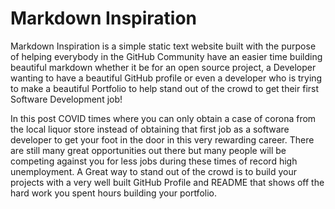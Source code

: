 # Markdown Inspiration

Markdown Inspiration is a simple static text website built with the purpose of helping everybody in the GitHub Community have an easier time building beautiful markdown whether it be for an open source project, a Developer wanting to have a beautiful GitHub profile or even a developer who is trying to make a beautiful Portfolio to help stand out of the crowd to get their first Software Development job!



In this post COVID times where you can only obtain a case of corona from the local liquor store instead of obtaining that first job as a software developer to get your foot in the door in this very rewarding career. There are still many great opportunities out there but many people will be competing against you for less jobs during these times of record high unemployment. A Great way to stand out of the crowd is to build your projects with a very well built GitHub Profile and README that shows off the hard work you spent hours building your portfolio.



